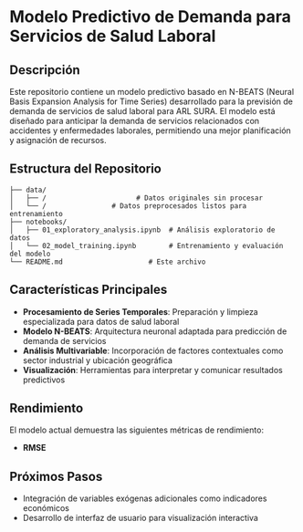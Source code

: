 # Modelo Predictivo de Demanda para Servicios de Salud Laboral

## Descripción

Este repositorio contiene un modelo predictivo basado en N-BEATS (Neural Basis Expansion Analysis for Time Series) desarrollado para la previsión de demanda de servicios de salud laboral para ARL SURA. El modelo está diseñado para anticipar la demanda de servicios relacionados con accidentes y enfermedades laborales, permitiendo una mejor planificación y asignación de recursos.

## Estructura del Repositorio

```
├── data/
│   ├── /                      # Datos originales sin procesar
│   └── /                # Datos preprocesados listos para entrenamiento
├── notebooks/
│   ├── 01_exploratory_analysis.ipynb  # Análisis exploratorio de datos
│   └── 02_model_training.ipynb        # Entrenamiento y evaluación del modelo
└── README.md                     # Este archivo
```

## Características Principales

- **Procesamiento de Series Temporales**: Preparación y limpieza especializada para datos de salud laboral
- **Modelo N-BEATS**: Arquitectura neuronal adaptada para predicción de demanda de servicios
- **Análisis Multivariable**: Incorporación de factores contextuales como sector industrial y ubicación geográfica
- **Visualización**: Herramientas para interpretar y comunicar resultados predictivos



## Rendimiento

El modelo actual demuestra las siguientes métricas de rendimiento:

- **RMSE**

## Próximos Pasos
- Integración de variables exógenas adicionales como indicadores económicos
- Desarrollo de interfaz de usuario para visualización interactiva
